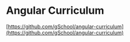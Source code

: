 # Angular Curriculum
[https://github.com/gSchool/angular-curriculum](https://github.com/gSchool/angular-curriculum)

